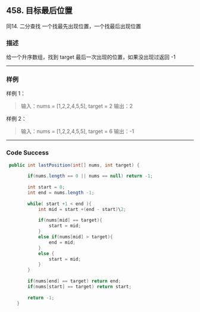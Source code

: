 ## 458. 目标最后位置

同14. 二分查找
一个找最先出现位置，一个找最后出现位置

### 描述
给一个升序数组，找到 target 最后一次出现的位置，如果没出现过返回 -1

---
### 样例
样例 1：

>输入：nums = [1,2,2,4,5,5], target = 2
输出：2

样例 2：
>输入：nums = [1,2,2,4,5,5], target = 6
输出：-1
---

### Code Success
```java
 public int lastPosition(int[] nums, int target) {
        
        if(nums.length == 0 || nums == null) return -1;
        
        int start = 0;
        int end = nums.length -1;
        
        while( start +1 < end ){
            int mid = start +(end - start)\2;
            
            if(nums[mid] == target){
                start = mid;
            }
            else if(nums[mid] > target){
                end = mid;
            }
            else {
                start = mid;
            }
        }
        
        if(nums[end] == target) return end;
        if(nums[start] == target) return start;
        
        return -1;
    }
```